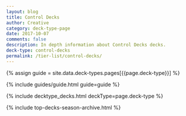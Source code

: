 ```yaml
---
layout: blog
title: Control Decks
author: Creative
category: deck-type-page
date: 2017-10-07
comments: false
description: In depth information about Control Decks decks.
deck-type: control-decks
permalink: /tier-list/control-decks/
---
```


{% assign guide = site.data.deck-types.pages[{{page.deck-type}}] %}

{% include guides/guide.html guide=guide %}

{% include decktype_decks.html deckType=page.deck-type %}

{% include top-decks-season-archive.html %}